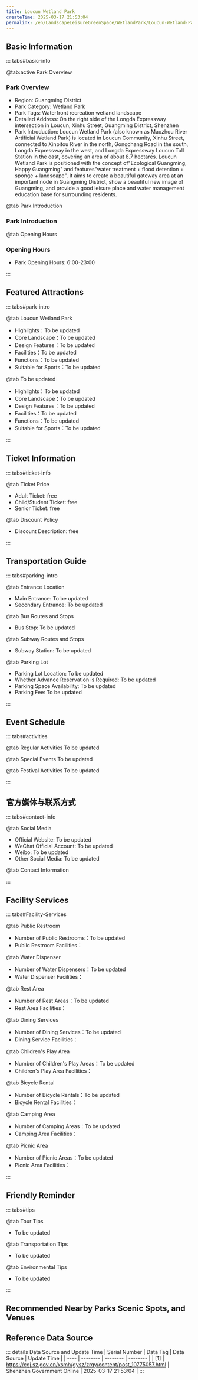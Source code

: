 ```yaml
---
title: Loucun Wetland Park
createTime: 2025-03-17 21:53:04
permalink: /en/LandscapeLeisureGreenSpace/WetlandPark/Loucun-Wetland-Park/
---
```



<script setup>
import ImageSwiper from '/.vuepress/theme/components/ImageSwiper.vue'
// 轮播图数据
const swiperItems = [
    {
                link: 'https://cgj.sz.gov.cn/img/4/4005/4005884/10775057.png',
                title: 'Loucun Wetland Park',
                description: '',
                author: 'Shenzhen Government Online',
                date: '2025/03/17'
                },
  {
                link: 'https://cgj.sz.gov.cn/img/4/4005/4005884/10775057.png',
                title: 'Loucun Wetland Park',
                description: '',
                author: 'Shenzhen Government Online',
                date: '2025/03/17'
                }
]
// 配置项
const swiperConfig = {
  height: 500,
  showInfo: true
}
</script>
<!-- 轮播图组件 -->
<ImageSwiper :items="swiperItems" :config="swiperConfig" />



## Basic Information

::: tabs#basic-info

@tab:active Park Overview
### Park Overview
- Region: Guangming District
- Park Category: Wetland Park
- Park Tags: Waterfront recreation wetland landscape
- Detailed Address: On the right side of the Longda Expressway intersection in Loucun, Xinhu Street, Guangming District, Shenzhen
- Park Introduction: Loucun Wetland Park (also known as Maozhou River Artificial Wetland Park) is located in Loucun Community, Xinhu Street, connected to Xinpitou River in the north, Gongchang Road in the south, Longda Expressway in the west, and Longda Expressway Loucun Toll Station in the east, covering an area of about 8.7 hectares. Loucun Wetland Park is positioned with the concept of"Ecological Guangming, Happy Guangming" and features"water treatment + flood detention + sponge + landscape". It aims to create a beautiful gateway area at an important node in Guangming District, show a beautiful new image of Guangming, and provide a good leisure place and water management education base for surrounding residents.

@tab Park Introduction
### Park Introduction
@tab Opening Hours
### Opening Hours
- Park Opening Hours: 6:00-23:00

:::

## Featured Attractions

::: tabs#park-intro

@tab Loucun Wetland Park
<ImageCard
image="https://cgj.sz.gov.cn/images/index20230710_1.png"
    title="Loucun Wetland Park"
    description="There are a total of 7 garden landscape nodes, namely Water Welcoming Square, Spring Square, Joyful Square, Water Ripples, Water Corridor, Water Rest Garden and Shoreline Journey; there are 55 plant species, including 3 aquatic plants and 52 trees, shrubs and ground cover plants; the aquatic plants include canna, lily, and pickerel grass; the trees, shrubs and ground cover plants include poinciana, frangipani, bicolor iris, white beauty foxtail grass, verbena, Manila grass, etc."
    date=""
    author="Shenzhen Government Online"
/>


- Highlights：To be updated
- Core Landscape：To be updated
- Design Features：To be updated
- Facilities：To be updated
- Functions：To be updated
- Suitable for Sports：To be updated

@tab To be updated
<ImageCard
image="https://cgj.sz.gov.cn/images/index20230710_1.png"
    title="Loucun Wetland Park"
    description="There are a total of 7 garden landscape nodes, namely Water Welcoming Square, Spring Square, Joyful Square, Water Ripples, Water Corridor, Water Rest Garden and Shoreline Journey; there are 55 plant species, including 3 aquatic plants and 52 trees, shrubs and ground cover plants; the aquatic plants include canna, lily, and pickerel grass; the trees, shrubs and ground cover plants include poinciana, frangipani, bicolor iris, white beauty foxtail grass, verbena, Manila grass, etc."
    date=""
    author="Shenzhen Government Online"
/>


- Highlights：To be updated
- Core Landscape：To be updated
- Design Features：To be updated
- Facilities：To be updated
- Functions：To be updated
- Suitable for Sports：To be updated

:::

## Ticket Information

::: tabs#ticket-info

@tab Ticket Price
- Adult Ticket: free
- Child/Student Ticket: free
- Senior Ticket: free

@tab Discount Policy
- Discount Description: free

:::

## Transportation Guide

::: tabs#parking-intro

@tab Entrance Location
- Main Entrance: To be updated
- Secondary Entrance: To be updated

@tab Bus Routes and Stops
- Bus Stop: To be updated

@tab Subway Routes and Stops
- Subway Station: To be updated

@tab Parking Lot
- Parking Lot Location: To be updated
- Whether Advance Reservation is Required: To be updated
- Parking Space Availability: To be updated
- Parking Fee: To be updated

:::

## Event Schedule

::: tabs#activities

@tab Regular Activities
To be updated

@tab Special Events
To be updated

@tab Festival Activities
To be updated

:::

## 官方媒体与联系方式

::: tabs#contact-info

@tab Social Media
- Official Website: To be updated
- WeChat Official Account: To be updated
- Weibo: To be updated
- Other Social Media: To be updated

@tab Contact Information

:::

## Facility Services

::: tabs#Facility-Services

@tab Public Restroom
- Number of Public Restrooms：To be updated
- Public Restroom Facilities：

@tab Water Dispenser
- Number of Water Dispensers：To be updated
- Water Dispenser Facilities：

@tab Rest Area
- Number of Rest Areas：To be updated
- Rest Area Facilities：

@tab Dining Services
- Number of Dining Services：To be updated
- Dining Service Facilities：

@tab Children's Play Area
- Number of Children's Play Areas：To be updated
- Children's Play Area Facilities：

@tab Bicycle Rental
- Number of Bicycle Rentals：To be updated
- Bicycle Rental Facilities：

@tab Camping Area
- Number of Camping Areas：To be updated
- Camping Area Facilities：

@tab Picnic Area
- Number of Picnic Areas：To be updated
- Picnic Area Facilities：

:::

## Friendly Reminder

::: tabs#tips

@tab Tour Tips
- To be updated

@tab Transportation Tips
- To be updated

@tab Environmental Tips
- To be updated

:::

## Recommended Nearby Parks Scenic Spots, and Venues

<CardGrid>
  <ImageCard
        image="https://cgj.sz.gov.cn/img/4/4006/4006108/10775583.png"
        title="Xinpitou South Wetland Park"
        description="Xinpitu South Wetland Park is located in the southeast of the intersection of Xi"
        href="/en/LandscapeLeisureGreenSpace/WetlandPark/Xinpitou-South-Wetland-Park/"
        author="Shenzhen Government Online"
        date="2025/01/02"
      />
      <ImageCard
        image="https://cgj.sz.gov.cn/img/4/4006/4006108/10775583.png"
        title="Xinpitou South Wetland Park"
        description="Xinpitu South Wetland Park is located in the southeast of the intersection of Xi"
        href="/en/LandscapeLeisureGreenSpace/WetlandPark/Xinpitou-South-Wetland-Park/"
        author="Shenzhen Government Online"
        date="2025/01/02"
      />
    </CardGrid>


## Reference Data Source

::: details Data Source and Update Time
| Serial Number | Data Tag | Data Source | Update Time |
| ---- | -------- | -------- | -------- |
| [1] | https://cgj.sz.gov.cn/xsmh/gysz/zrgy/content/post_10775057.html | Shenzhen Government Online | 2025-03-17 21:53:04 |
:::


